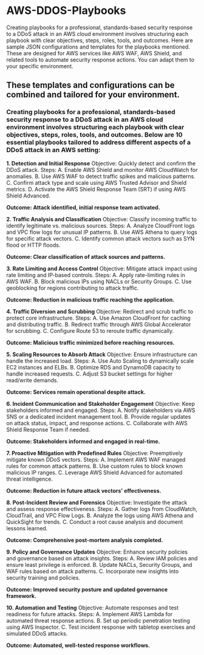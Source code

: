 # AWS-DDOS-Playbooks
 Creating playbooks for a professional, standards-based security response to a DDoS attack in an AWS cloud environment involves structuring each playbook with clear objectives, steps, roles, tools, and outcomes.
 Here are sample JSON configurations and templates for the playbooks mentioned. These are designed for AWS services like AWS WAF, AWS Shield, and related tools to automate security response actions. You can adapt them to your specific environment.

## These templates and configurations can be combined and tailored for your environment.

### Creating playbooks for a professional, standards-based security response to a DDoS attack in an AWS cloud environment involves structuring each playbook with clear objectives, steps, roles, tools, and outcomes. Below are 10 essential playbooks tailored to address different aspects of a DDoS attack in an AWS setting:

**1. Detection and Initial Response**
Objective: Quickly detect and confirm the DDoS attack.
Steps:
A. Enable AWS Shield and monitor AWS CloudWatch for anomalies.
B. Use AWS WAF to detect traffic spikes and malicious patterns.
C. Confirm attack type and scale using AWS Trusted Advisor and Shield metrics.
D. Activate the AWS Shield Response Team (SRT) if using AWS Shield Advanced.

**Outcome: Attack identified, initial response team activated.**

**2. Traffic Analysis and Classification**
Objective: Classify incoming traffic to identify legitimate vs. malicious sources.
Steps:
A. Analyze CloudFront logs and VPC flow logs for unusual IP patterns.
B. Use AWS Athena to query logs for specific attack vectors.
C. Identify common attack vectors such as SYN flood or HTTP floods.

**Outcome: Clear classification of attack sources and patterns.**

**3. Rate Limiting and Access Control**
Objective: Mitigate attack impact using rate limiting and IP-based controls.
Steps:
A. Apply rate-limiting rules in AWS WAF.
B. Block malicious IPs using NACLs or Security Groups.
C. Use geoblocking for regions contributing to attack traffic.

**Outcome: Reduction in malicious traffic reaching the application.**

**4. Traffic Diversion and Scrubbing**
Objective: Redirect and scrub traffic to protect core infrastructure.
Steps:
A. Use Amazon CloudFront for caching and distributing traffic.
B. Redirect traffic through AWS Global Accelerator for scrubbing.
C. Configure Route 53 to reroute traffic dynamically.

**Outcome: Malicious traffic minimized before reaching resources.**

**5. Scaling Resources to Absorb Attack**
Objective: Ensure infrastructure can handle the increased load.
Steps:
A. Use Auto Scaling to dynamically scale EC2 instances and ELBs.
B. Optimize RDS and DynamoDB capacity to handle increased requests.
C. Adjust S3 bucket settings for higher read/write demands.

**Outcome: Services remain operational despite attack.**

**6. Incident Communication and Stakeholder Engagement**
Objective: Keep stakeholders informed and engaged.
Steps:
A. Notify stakeholders via AWS SNS or a dedicated incident management tool.
B. Provide regular updates on attack status, impact, and response actions.
C. Collaborate with AWS Shield Response Team if needed.

**Outcome: Stakeholders informed and engaged in real-time.**

**7. Proactive Mitigation with Predefined Rules**
Objective: Preemptively mitigate known DDoS vectors.
Steps:
A. Implement AWS WAF managed rules for common attack patterns.
B. Use custom rules to block known malicious IP ranges.
C. Leverage AWS Shield Advanced for automated threat intelligence.

**Outcome: Reduction in future attack vectors' effectiveness.**

**8. Post-Incident Review and Forensics**
Objective: Investigate the attack and assess response effectiveness.
Steps:
A. Gather logs from CloudWatch, CloudTrail, and VPC Flow Logs.
B. Analyze the logs using AWS Athena and QuickSight for trends.
C. Conduct a root cause analysis and document lessons learned.

**Outcome: Comprehensive post-mortem analysis completed.**

**9. Policy and Governance Updates**
Objective: Enhance security policies and governance based on attack insights.
Steps:
A. Review IAM policies and ensure least privilege is enforced.
B. Update NACLs, Security Groups, and WAF rules based on attack patterns.
C. Incorporate new insights into security training and policies.

**Outcome: Improved security posture and updated governance framework.**

**10. Automation and Testing**
Objective: Automate responses and test readiness for future attacks.
Steps:
A. Implement AWS Lambda for automated threat response actions.
B. Set up periodic penetration testing using AWS Inspector.
C. Test incident response with tabletop exercises and simulated DDoS attacks.

**Outcome: Automated, well-tested response workflows.**
